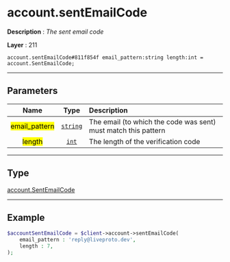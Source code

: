 # account.sentEmailCode

**Description** : *The sent email code*

**Layer** : 211

```tl
account.sentEmailCode#811f854f email_pattern:string length:int = account.SentEmailCode;
```

---

## Parameters

| Name | Type | Description |
| :---: | :---: | :--- |
| <mark>email_pattern</mark> | [`string`](type/string) | The email (to which the code was sent) must match this pattern |
| <mark>length</mark> | [`int`](type/int) | The length of the verification code |

---

## Type

[account.SentEmailCode](type/account.SentEmailCode)

---

## Example

```php
$accountSentEmailCode = $client->account->sentEmailCode(
	email_pattern : 'reply@liveproto.dev',
	length : 7,
);
```
